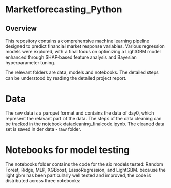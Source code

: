 # Marketforecasting_Python

## Overview

This repository contains a comprehensive machine learning pipeline designed to predict financial market response variables. Various regression models were explored, with a final focus on optimizing a LightGBM model enhanced through SHAP-based feature analysis and Bayesian hyperparameter tuning.

The relevant folders are data, models and notebooks. The detailed steps can be understood by reading the detailed project report. 

# Data

The raw data is a parquet format and contains the data of day0, which represent the relavant part of the data. The steps of the data cleaning can be tracked in the notebook datacleaning_finalcode.ipynb. The cleaned data set is saved in der data - raw folder. 

# Notebooks for model testing

The notebooks folder contains the code for the six models tested: Random Forest, Ridge, MLP, XGBoost, LassoRegression, and LightGBM. because the light gbm has been particularly well tested and improved, the code is distributed across three notebooks: 
